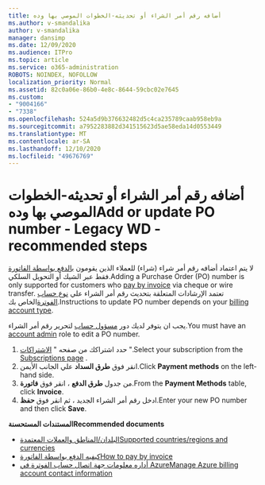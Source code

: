 ```yaml
---
title: أضافه رقم أمر الشراء أو تحديثه-الخطوات الموصي بها وده
ms.author: v-smandalika
author: v-smandalika
manager: dansimp
ms.date: 12/09/2020
ms.audience: ITPro
ms.topic: article
ms.service: o365-administration
ROBOTS: NOINDEX, NOFOLLOW
localization_priority: Normal
ms.assetid: 82c0a06e-86b0-4e8c-8644-59cbc02e7645
ms.custom:
- "9004166"
- "7338"
ms.openlocfilehash: 524a5d9b376632482d5c4ca235789caab958eb9a
ms.sourcegitcommit: a7952283882d341515623d5ae58eda14d0553449
ms.translationtype: MT
ms.contentlocale: ar-SA
ms.lasthandoff: 12/10/2020
ms.locfileid: "49676769"
---
```

# <a name="add-or-update-po-number---legacy-wd---recommended-steps"></a><span data-ttu-id="38ce7-102">أضافه رقم أمر الشراء أو تحديثه-الخطوات الموصي بها وده</span><span class="sxs-lookup"><span data-stu-id="38ce7-102">Add or update PO number - Legacy WD - recommended steps</span></span>

<span data-ttu-id="38ce7-103">لا يتم اعتماد أضافه رقم أمر شراء (شراء) للعملاء الذين يقومون [بالدفع بواسطة الفاتورة](https://docs.microsoft.com/azure/cost-management-billing/manage/pay-by-invoice) فقط عبر الشيك أو التحويل السلكي.</span><span class="sxs-lookup"><span data-stu-id="38ce7-103">Adding a Purchase Order (PO) number is only supported for customers who [pay by invoice](https://docs.microsoft.com/azure/cost-management-billing/manage/pay-by-invoice) via cheque or wire transfer.</span></span> <span data-ttu-id="38ce7-104">تعتمد الإرشادات المتعلقة بتحديث رقم أمر الشراء علي [نوع حساب الفوترة](https://docs.microsoft.com/azure/cost-management-billing/manage/view-all-accounts)الخاص بك.</span><span class="sxs-lookup"><span data-stu-id="38ce7-104">Instructions to update PO number depends on your [billing account type](https://docs.microsoft.com/azure/cost-management-billing/manage/view-all-accounts).</span></span>

<span data-ttu-id="38ce7-105">يجب ان يتوفر لديك دور [مسؤول حساب](https://docs.microsoft.com/azure/role-based-access-control/rbac-and-directory-admin-roles) لتحرير رقم أمر الشراء.</span><span class="sxs-lookup"><span data-stu-id="38ce7-105">You must have an [account admin](https://docs.microsoft.com/azure/role-based-access-control/rbac-and-directory-admin-roles) role to edit a PO number.</span></span>

1. <span data-ttu-id="38ce7-106">حدد اشتراكك من صفحه " [الاشتراكات](https://ms.portal.azure.com/#blade/Microsoft_Azure_Billing/SubscriptionsBlade) ".</span><span class="sxs-lookup"><span data-stu-id="38ce7-106">Select your subscription from the [Subscriptions page](https://ms.portal.azure.com/#blade/Microsoft_Azure_Billing/SubscriptionsBlade) .</span></span>
2. <span data-ttu-id="38ce7-107">انقر فوق **طرق السداد** علي الجانب الأيمن.</span><span class="sxs-lookup"><span data-stu-id="38ce7-107">Click **Payment methods** on the left-hand side.</span></span>
3. <span data-ttu-id="38ce7-108">من جدول **طرق الدفع** ، انقر فوق **فاتورة**.</span><span class="sxs-lookup"><span data-stu-id="38ce7-108">From the **Payment Methods** table, click **Invoice**.</span></span> 
4. <span data-ttu-id="38ce7-109">ادخل رقم أمر الشراء الجديد ، ثم انقر فوق **حفظ**.</span><span class="sxs-lookup"><span data-stu-id="38ce7-109">Enter your new PO number and then click **Save**.</span></span>

<span data-ttu-id="38ce7-110">**المستندات المستحسنة**</span><span class="sxs-lookup"><span data-stu-id="38ce7-110">**Recommended documents**</span></span>

- [<span data-ttu-id="38ce7-111">البلدان/المناطق والعملات المعتمدة</span><span class="sxs-lookup"><span data-stu-id="38ce7-111">Supported countries/regions and currencies</span></span>](https://azure.microsoft.com/en-us/pricing/faq/) 
- [<span data-ttu-id="38ce7-112">كيفيه الدفع بواسطة الفاتورة</span><span class="sxs-lookup"><span data-stu-id="38ce7-112">How to pay by invoice</span></span>](https://docs.microsoft.com/azure/cost-management-billing/manage/pay-by-invoice) 
- [<span data-ttu-id="38ce7-113">أداره معلومات جهة اتصال حساب الفوترة في Azure</span><span class="sxs-lookup"><span data-stu-id="38ce7-113">Manage Azure billing account contact information</span></span>](https://docs.microsoft.com/azure/cost-management-billing/manage/change-azure-account-profile)


